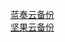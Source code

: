 [蓝奏云备份](https://yanpeiiepnay.lanzous.com/b00zv4oaf)\
[坚果云备份](https://www.jianguoyun.com/p/DR-Wq6gQ0My9Bxj5meIEIAA) 
